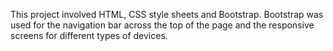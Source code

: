 This project involved HTML, CSS style sheets and Bootstrap. Bootstrap was used for the navigation bar across the top of the page and
the responsive screens for different types of devices.
